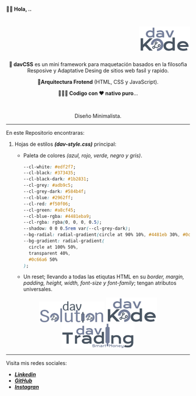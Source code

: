 **👋🏾 Hola, ..**

<div align="right">

# <img width="140" height="auto"  src="assets/img/logo/davCode.svg" alt="Logo_DavisQuintero" >

</div>

<div align="center">
  <p>
    <b>💾 davCSS</b> es un mini framework para maquetación basados en la filosofia Resposive y Adaptative Desing de sitios web fasíl y rapido.
  </p>
  <p>
    <b>🚀Arquitectura Frotend</b> (HTML, CSS y JavaScript).
  </p>
  <p>
    <b>👨🏾‍💻 Codigo con ❤️ nativo puro</b>...
  </p>
</div>

<br>

<p align="center">Diseño Minimalista.</p>

---

En este Repositorio encontraras:

1. Hojas de estilos _**(dav-style.css)**_ principal:

   - Paleta de colores _(azul, rojo, verde, negro y gris)_.

     ```css
     --cl-white: #edf2f7;
     --cl-black: #373435;
     --cl-black-dark: #1b2831;
     --cl-grey: #adb9c5;
     --cl-grey-dark: #584b4f;
     --cl-blue: #2962ff;
     --cl-red: #f50f06;
     --cl-green: #a8cf45;
     --cl-blue-rgba: #4481eba9;
     --cl-rgba: rgba(0, 0, 0, 0.5);
     --shadow: 0 0 0.5rem var(--cl-grey-dark);
     --bg-radial: radial-gradient(circle at 90% 10%, #4481eb 30%, #0c66a6 70%);
     --bg-gradient: radial-gradient(
       circle at 100% 50%,
       transparent 40%,
       #0c66a6 50%
     );
     ```

   - Un reset; llevando a todas las etiqutas HTML en su _border, margin, padding, height, width, font-size y font-family_; tengan atributos universales.

<div align="center">
  <img width="180" height="auto" src="assets/img/logo/davSolution.svg" alt="">
  <img width="140" height="auto" src="assets/img/logo/davCode.svg" alt="">
  <img width="200" height="auto" src="assets/img/logo/davTrading.svg" alt="">
</div>

---

Visita mis redes sociales:

- <a href="https://www.linkedin.com/in/davisquintero/" target="_blank" class="dav-hover-scale  social-icon"> _**Linkedin**_ </a>
- <a href="https://github.com/davkintero" target="_blank" class="dav-hover-scale  social-icon"> _**GitHub**_ </a>
- <a href="https://www.instagram.com/davkintero1/" class="dav-hover-scale  social-icon"> _**Instagran**_ </a>
